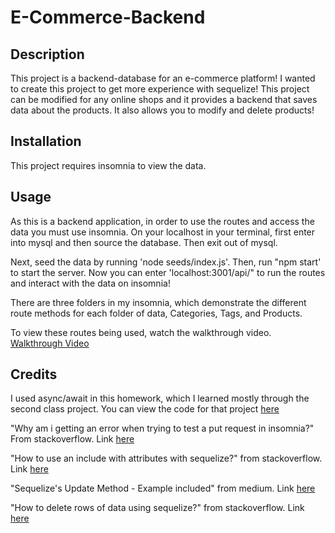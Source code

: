 # E-Commerce-Backend

## Description

This project is a backend-database for an e-commerce platform! I wanted to create this project to get more experience with sequelize! This project can be modified for any online shops and it provides a backend that saves data about the products. It also allows you to modify and delete products!

## Installation

This project requires insomnia to view the data.

## Usage

As this is a backend application, in order to use the routes and access the data you must use insomnia. On your localhost in your terminal, first enter into mysql and then source the database. Then exit out of mysql.

Next, seed the data by running 'node seeds/index.js'. Then, run "npm start' to start the server. Now you can enter 'localhost:3001/api/" to run the routes and interact with the data on insomnia!

There are three folders in my insomnia, which demonstrate the different route methods for each folder of data, Categories, Tags, and Products.

To view these routes being used, watch the walkthrough video.
[Walkthrough Video](https://watch.screencastify.com/v/HE2B7yJaKVZTUUdJLFKQ)

## Credits

I used async/await in this homework, which I learned mostly through the second class project. You can view the code for that project [here](https://github.com/Achurale/DnD-Character-Maker)

"Why am i getting an error when trying to test a put request in insomnia?" From stackoverflow. Link [here](https://stackoverflow.com/questions/70012107/why-am-i-getting-an-error-when-trying-to-test-a-put-request-in-insomnia)

"How to use an include with attributes with sequelize?" from stackoverflow. Link [here](https://stackoverflow.com/questions/21883484/how-to-use-an-include-with-attributes-with-sequelize)

"Sequelize's Update Method - Example included" from medium. Link [here](https://medium.com/@sarahdherr/sequelizes-update-method-example-included-39dfed6821d)

"How to delete rows of data using sequelize?" from stackoverflow. Link [here](https://stackoverflow.com/questions/54642763/how-to-delete-rows-of-data-using-sequelize)

